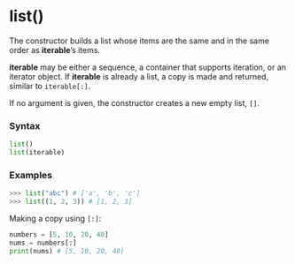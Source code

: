 # list()

The constructor builds a list whose items are the same and in the same order as **iterable**’s items.

**iterable** may be either a sequence, a container that supports iteration, or an iterator object. If **iterable** is already a list, a copy is made and returned, similar to `iterable[:]`.

If no argument is given, the constructor creates a new empty list, `[]`.

### Syntax

```python
list()
list(iterable)
```

### Examples

```python
>>> list("abc") # ['a', 'b', 'c']
>>> list((1, 2, 3)) # [1, 2, 3]
```

Making a copy using `[:]`:

```python
numbers = [5, 10, 20, 40]
nums = numbers[:]
print(nums) # [5, 10, 20, 40]
```